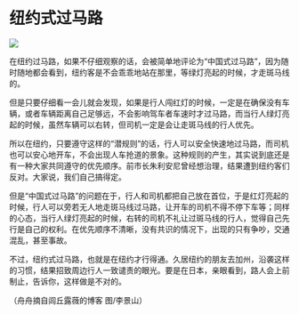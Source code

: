 # 纽约式过马路

![](http://www.yilinzazhi.com/images/yili/yili201314/yili20131476-1-l.jpg)

在纽约过马路，如果不仔细观察的话，会被简单地评论为“中国式过马路”，因为随时随地都会看到，纽约客是不会乖乖地站在那里，等绿灯亮起的时候，才走斑马线的。 

但是只要仔细看一会儿就会发现，如果是行人闯红灯的时候，一定是在确保没有车辆，或者车辆距离自己足够远，不会影响驾车者车速时才过马路，而当行人绿灯亮起的时候，虽然车辆可以右转，但司机一定是会让走斑马线的行人优先。 

所以在纽约，只要遵守这样的“潜规则”的话，行人可以安全快速地过马路，而司机也可以安心地开车，不会出现人车抢道的景象。这种规则的产生，其实说到底还是有一种大家共同遵守的优先顺序。前市长朱利安尼曾经想治理，结果遭到纽约客们反对。大家说，我们自己搞得定。 

但是“中国式过马路”的问题在于，行人和司机都把自己放在首位，于是红灯亮起的时候，行人可以旁若无人地走斑马线过马路，让开车的司机不得不停下车等；同样的心态，当行人绿灯亮起的时候，右转的司机不礼让过斑马线的行人，觉得自己先行是自己的权利。在优先顺序不清晰，没有共识的情况下，出现的只有争吵，交通混乱，甚至事故。 

不过，纽约式过马路，也就是在纽约才行得通。久居纽约的朋友去加州，沿袭这样的习惯，结果招致周边行人一致谴责的眼光。要是在日本，亲眼看到，路人会上前制止，告诉你，这样做是不对的。 

（舟舟摘自闾丘露薇的博客 图/李景山）
